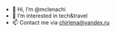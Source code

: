 - 👋 Hi, I’m @mclenachi
- 👀 I’m interested in tech&travel
- 📫 Contact me via chirlena@yandex.ru 

<!---
mclenachi/mclenachi is a ✨ special ✨ repository because its `README.md` (this file) appears on your GitHub profile.
You can click the Preview link to take a look at your changes.
--->

